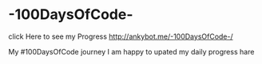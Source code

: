 # -100DaysOfCode-
click Here to see my Progress  http://ankybot.me/-100DaysOfCode-/



My #100DaysOfCode journey
I am happy to upated my daily progress hare
